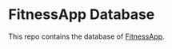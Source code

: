 # FitnessApp Database

This repo contains the database of [FitnessApp](https://github.com/MichaelSafwatHanna/fitness-and-weight-loss-app).
